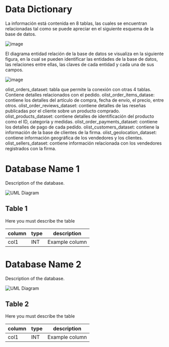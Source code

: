 # Data Dictionary

La información está contenida en 8 tablas, las cuales se encuentran relacionadas tal como se puede apreciar en el siguiente esquema de la base de datos. 

![image](https://user-images.githubusercontent.com/99290509/204057899-2d0a83aa-4858-44bb-9e4b-f3f02ace49c7.png)

El diagrama entidad relación de la base de datos se visualiza en la siguiente figura, en la cual se pueden identificar las entidades de la base de datos, las relaciones entre ellas, las claves de cada entidad y cada una de sus campos.  

![image](https://user-images.githubusercontent.com/99290509/204058226-bf15dd88-cf14-440d-ba0e-3bacaefa5c0c.png)



olist_orders_dataset: tabla que permite la conexión con otras 4 tablas. Contiene detalles relacionados con el pedido.
olist_order_items_datase: contiene los detalles del artículo de compra, fecha de envío, el precio, entre otros.
olist_order_reviews_dataset: contiene detalles de las reseñas publicadas por el cliente sobre un producto comprado.
olist_products_dataset: contiene detalles de identificación del producto como el ID, categoría y medidas.
olist_order_payments_dataset: contiene los detalles de pago de cada pedido.
olist_customers_dataset: contiene la información de la base de clientes de la firma.
olist_geolocation_dataset: contiene información geográfica de los vendedores y los clientes.
olist_sellers_dataset: contiene información relacionada con los vendedores registrados con la firma.

# Database Name 1

Description of the database.

![UML Diagram](/file/uml/database1)

## Table 1

Here you must describe the table

| column | type | description |
| --- | --- | --- |
| col1 | INT | Example column |

# Database Name 2

Description of the database.

![UML Diagram](/file/uml/database1)

## Table 2

Here you must describe the table

| column | type | description |
| --- | --- | --- |
| col1 | INT | Example column |
